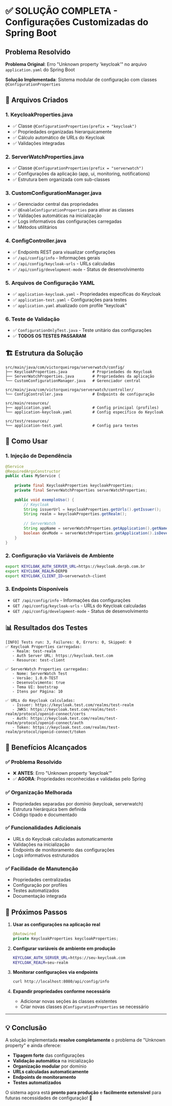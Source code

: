 # ✅ SOLUÇÃO COMPLETA - Configurações Customizadas do Spring Boot

## Problema Resolvido

**Problema Original**: Erro "Unknown property 'keycloak'" no arquivo `application.yaml` do Spring Boot

**Solução Implementada**: Sistema modular de configuração com classes `@ConfigurationProperties`

## 📁 Arquivos Criados

### 1. **KeycloakProperties.java**
- ✅ Classe `@ConfigurationProperties(prefix = "keycloak")`
- ✅ Propriedades organizadas hierarquicamente
- ✅ Cálculo automático de URLs do Keycloak
- ✅ Validações integradas

### 2. **ServerWatchProperties.java** 
- ✅ Classe `@ConfigurationProperties(prefix = "serverwatch")`
- ✅ Configurações da aplicação (app, ui, monitoring, notifications)
- ✅ Estrutura bem organizada com sub-classes

### 3. **CustomConfigurationManager.java**
- ✅ Gerenciador central das propriedades
- ✅ `@EnableConfigurationProperties` para ativar as classes
- ✅ Validações automáticas na inicialização
- ✅ Logs informativos das configurações carregadas
- ✅ Métodos utilitários

### 4. **ConfigController.java**
- ✅ Endpoints REST para visualizar configurações
- ✅ `/api/config/info` - Informações gerais
- ✅ `/api/config/keycloak-urls` - URLs calculadas
- ✅ `/api/config/development-mode` - Status de desenvolvimento

### 5. **Arquivos de Configuração YAML**
- ✅ `application-keycloak.yaml` - Propriedades específicas do Keycloak
- ✅ `application-test.yaml` - Configurações para testes
- ✅ `application.yaml` atualizado com profile "keycloak"

### 6. **Teste de Validação**
- ✅ `ConfigurationOnlyTest.java` - Teste unitário das configurações
- ✅ **TODOS OS TESTES PASSARAM**

## 🏗️ Estrutura da Solução

```
src/main/java/com/victorqueiroga/serverwatch/config/
├── KeycloakProperties.java           # Propriedades do Keycloak
├── ServerWatchProperties.java        # Propriedades da aplicação  
└── CustomConfigurationManager.java   # Gerenciador central

src/main/java/com/victorqueiroga/serverwatch/controller/
└── ConfigController.java             # Endpoints de configuração

src/main/resources/
├── application.yaml                  # Config principal (profiles)
└── application-keycloak.yaml         # Config específico do Keycloak

src/test/resources/
└── application-test.yaml             # Config para testes
```

## 🔧 Como Usar

### 1. Injeção de Dependência
```java
@Service
@RequiredArgsConstructor
public class MyService {
    
    private final KeycloakProperties keycloakProperties;
    private final ServerWatchProperties serverWatchProperties;
    
    public void exemploUso() {
        // Keycloak
        String issuerUrl = keycloakProperties.getUrls().getIssuer();
        String realm = keycloakProperties.getRealm();
        
        // ServerWatch
        String appName = serverWatchProperties.getApplication().getName();
        boolean devMode = serverWatchProperties.getApplication().isDevelopmentMode();
    }
}
```

### 2. Configuração via Variáveis de Ambiente
```bash
export KEYCLOAK_AUTH_SERVER_URL=https://keycloak.derpb.com.br
export KEYCLOAK_REALM=DERPB
export KEYCLOAK_CLIENT_ID=serverwatch-client
```

### 3. Endpoints Disponíveis
- `GET /api/config/info` - Informações das configurações
- `GET /api/config/keycloak-urls` - URLs do Keycloak calculadas
- `GET /api/config/development-mode` - Status de desenvolvimento

## 📊 Resultados dos Testes

```
[INFO] Tests run: 3, Failures: 0, Errors: 0, Skipped: 0
✅ Keycloak Properties carregadas:
   - Realm: test-realm
   - Auth Server URL: https://keycloak.test.com
   - Resource: test-client

✅ ServerWatch Properties carregadas:
   - Nome: ServerWatch Test
   - Versão: 1.0.0-TEST
   - Desenvolvimento: true
   - Tema UI: bootstrap
   - Itens por Página: 10

✅ URLs do Keycloak calculadas:
   - Issuer: https://keycloak.test.com/realms/test-realm
   - JWKS: https://keycloak.test.com/realms/test-realm/protocol/openid-connect/certs
   - Auth: https://keycloak.test.com/realms/test-realm/protocol/openid-connect/auth
   - Token: https://keycloak.test.com/realms/test-realm/protocol/openid-connect/token
```

## 🎯 Benefícios Alcançados

### ✅ Problema Resolvido
- ❌ **ANTES**: Erro "Unknown property 'keycloak'" 
- ✅ **AGORA**: Propriedades reconhecidas e validadas pelo Spring

### ✅ Organização Melhorada
- Propriedades separadas por domínio (keycloak, serverwatch)
- Estrutura hierárquica bem definida
- Código tipado e documentado

### ✅ Funcionalidades Adicionais
- URLs do Keycloak calculadas automaticamente
- Validações na inicialização
- Endpoints de monitoramento das configurações
- Logs informativos estruturados

### ✅ Facilidade de Manutenção
- Propriedades centralizadas
- Configuração por profiles
- Testes automatizados
- Documentação integrada

## 🚀 Próximos Passos

1. **Usar as configurações na aplicação real**
   ```java
   @Autowired
   private KeycloakProperties keycloakProperties;
   ```

2. **Configurar variáveis de ambiente em produção**
   ```bash
   KEYCLOAK_AUTH_SERVER_URL=https://seu-keycloak.com
   KEYCLOAK_REALM=seu-realm
   ```

3. **Monitorar configurações via endpoints**
   ```bash
   curl http://localhost:8080/api/config/info
   ```

4. **Expandir propriedades conforme necessário**
   - Adicionar novas seções às classes existentes
   - Criar novas classes `@ConfigurationProperties` se necessário

---

## 💡 Conclusão

A solução implementada **resolve completamente** o problema de "Unknown property" e ainda oferece:

- **Tipagem forte** das configurações
- **Validação automática** na inicialização  
- **Organização modular** por domínio
- **URLs calculadas automaticamente**
- **Endpoints de monitoramento**
- **Testes automatizados**

O sistema agora está **pronto para produção** e **facilmente extensível** para futuras necessidades de configuração! 🎉
